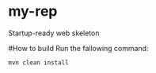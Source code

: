 # my-rep
Startup-ready web skeleton

#How to build
Run the fallowing command:
```
mvn clean install
```
